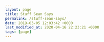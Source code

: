 ```yaml
---
layout: page
title: Stuff Sean Says
permalink: /stuff-sean-says/
date: 2019-03-05 12:03:42 +0000
last_modified_at: 2020-04-16 22:23:21 +0000
tags: [page]
---
```




